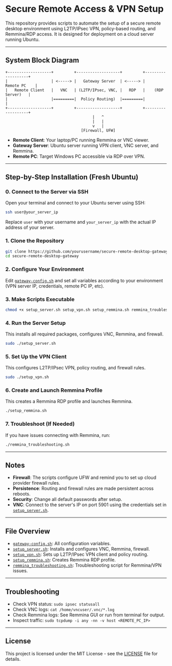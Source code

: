 # Secure Remote Access & VPN Setup

This repository provides scripts to automate the setup of a secure remote desktop environment using L2TP/IPsec VPN, policy-based routing, and Remmina/RDP access. It is designed for deployment on a cloud server running Ubuntu.

---

## System Block Diagram

```
+-------------------+         +-------------------+         +-------------------+
|                   | <-----> |   Gateway Server  | <-----> |      Remote PC    |
|   Remote Client   |   VNC   | (L2TP/IPsec, VNC, |   RDP   |    (RDP Server)   |
|                   |=========|  Policy Routing)  |=========|                   |
+-------------------+         +-------------------+         +-------------------+
                                      |   ^
                                      |   |
                                      v   |
                                 [Firewall, UFW]
```

- **Remote Client**: Your laptop/PC running Remmina or VNC viewer.
- **Gateway Server**: Ubuntu server running VPN client, VNC server, and Remmina.
- **Remote PC**: Target Windows PC accessible via RDP over VPN.

---

## Step-by-Step Installation (Fresh Ubuntu)

### 0. Connect to the Server via SSH

Open your terminal and connect to your Ubuntu server using SSH:

```sh
ssh user@your_server_ip
```

Replace `user` with your username and `your_server_ip` with the actual IP address of your server.

### 1. Clone the Repository

```sh
git clone https://github.com/yourusername/secure-remote-desktop-gateway.git
cd secure-remote-desktop-gateway
```

### 2. Configure Your Environment

Edit [`gateway-config.sh`](gateway-config.sh) and set all variables according to your environment (VPN server IP, credentials, remote PC IP, etc).

### 3. Make Scripts Executable

```sh
chmod +x setup_server.sh setup_vpn.sh setup_remmina.sh remmina_troubleshooting.sh
```

### 4. Run the Server Setup

This installs all required packages, configures VNC, Remmina, and firewall.

```sh
sudo ./setup_server.sh
```

### 5. Set Up the VPN Client

This configures L2TP/IPsec VPN, policy routing, and firewall rules.

```sh
sudo ./setup_vpn.sh
```

### 6. Create and Launch Remmina Profile

This creates a Remmina RDP profile and launches Remmina.

```sh
./setup_remmina.sh
```

### 7. Troubleshoot (If Needed)

If you have issues connecting with Remmina, run:

```sh
./remmina_troubleshooting.sh
```

---

## Notes

- **Firewall**: The scripts configure UFW and remind you to set up cloud provider firewall rules.
- **Persistence**: Routing and firewall rules are made persistent across reboots.
- **Security**: Change all default passwords after setup.
- **VNC**: Connect to the server's IP on port 5901 using the credentials set in [`setup_server.sh`](setup_server.sh).

---

## File Overview

- [`gateway-config.sh`](gateway-config.sh): All configuration variables.
- [`setup_server.sh`](setup_server.sh): Installs and configures VNC, Remmina, firewall.
- [`setup_vpn.sh`](setup_vpn.sh): Sets up L2TP/IPsec VPN client and policy routing.
- [`setup_remmina.sh`](setup_remmina.sh): Creates Remmina RDP profile.
- [`remmina_troubleshooting.sh`](remmina_troubleshooting.sh): Troubleshooting script for Remmina/VPN issues.

---

## Troubleshooting

- Check VPN status: `sudo ipsec statusall`
- Check VNC logs: `cat /home/vncuser/.vnc/*.log`
- Check Remmina logs: See Remmina GUI or run from terminal for output.
- Inspect traffic: `sudo tcpdump -i any -nn -v host <REMOTE_PC_IP>`

---

## License

This project is licensed under the MIT License - see the [LICENSE](LICENSE) file for details.